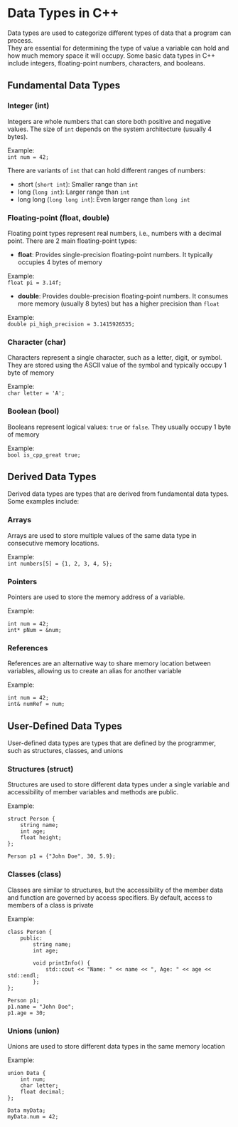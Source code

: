# Data Types in C++
Data types are used to categorize different types of data that a program can process.   
They are essential for determining the type of value a variable can hold and how much memory space it will occupy. Some basic data types in C++ include integers, floating-point numbers, characters, and booleans.

## Fundamental Data Types
### Integer (int)
Integers are whole numbers that can store both positive and negative values. The size of `int` depends on the system architecture (usually 4 bytes).   

Example:  
`int num = 42;`

There are variants of `int` that can hold different ranges of numbers:
- short (`short int`): Smaller range than `int`
- long (`long int`): Larger range than `int`
- long long (`long long int`): Even larger range than `long int`

### Floating-point (float, double)
Floating point types represent real numbers, i.e., numbers with a decimal point.
There are 2 main floating-point types:
- **float**: Provides single-precision floating-point numbers. It typically occupies 4 bytes of memory  
  
Example:    
`float pi = 3.14f;`
- **double**: Provides double-precision floating-point numbers. It consumes more memory (usually 8 bytes) but has a higher precision than `float`  

Example:   
`double pi_high_precision = 3.1415926535;`

### Character (char)
Characters represent a single character, such as a letter, digit, or symbol. They are stored using the  ASCII value of the symbol and typically occupy 1 byte of memory   

Example:   
`char letter = 'A';`

### Boolean (bool)
Booleans represent logical values: `true` or `false`. They usually occupy 1 byte of memory  

Example:  
`bool is_cpp_great true;`

## Derived Data Types
Derived data types are types that are derived from fundamental data types.   
Some examples include:   

### Arrays 
Arrays are used to store multiple values of the same data type in consecutive memory locations.  

Example:   
`int numbers[5] = {1, 2, 3, 4, 5};`

### Pointers
Pointers are used to store the memory address of a variable.   

Example:  
```
int num = 42;
int* pNum = &num;
```

### References
References are an alternative way to share memory location between variables, allowing us to create an alias for another variable     

Example:    
```
int num = 42;
int& numRef = num;
```

## User-Defined Data Types
User-defined data types are types that are defined by the programmer, such as structures, classes, and unions

### Structures (struct)
Structures are used to store different data types under a single variable and accessibility of member variables and methods are public.  

Example:  
```
struct Person {
    string name;
    int age;
    float height;
};

Person p1 = {"John Doe", 30, 5.9};
```

### Classes (class)
Classes are similar to structures, but the accessibility of the member data and function are governed by access specifiers. By default, access to members of a class is private   

Example:   
```
class Person {
    public: 
        string name;
        int age;
        
        void printInfo() {
            std::cout << "Name: " << name << ", Age: " << age << std::endl;
        };
};

Person p1;
p1.name = "John Doe";
p1.age = 30;
```

### Unions (union)
Unions are used to store different data types in the same memory location   

Example:    
```
union Data {
    int num;
    char letter;
    float decimal;
};

Data myData;
myData.num = 42;
```


